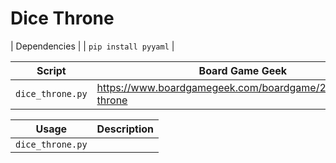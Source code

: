# Dice Throne

| Dependencies         |
| `pip install pyyaml` |

| Script           | Board Game Geek                                            |
| ---              | ---                                                        |
| `dice_throne.py` | https://www.boardgamegeek.com/boardgame/268201/dice-throne |


| Usage            | Description                     |
| ---              | ---                             |
| `dice_throne.py` |                                 |

